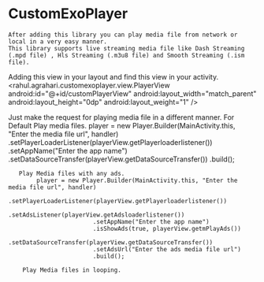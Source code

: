 # CustomExoPlayer

    After adding this library you can play media file from network or local in a very easy manner.  
	This library supports live streaming media file like Dash Streaming (.mpd file) , Hls Streaming (.m3u8 file) and Smooth Streaming (.ism file).
	
  Adding this view in your layout and find this view in your activity.
       <rahul.agrahari.customexoplayer.view.PlayerView
        android:id="@+id/customPlayerView"
        android:layout_width="match_parent"
        android:layout_height="0dp"
        android:layout_weight="1" />
		
  Just make the request for playing media file in a different manner.
      For Default Play media files.
		   player = new Player.Builder(MainActivity.this, "Enter the media file url", handler)
					.setPlayerLoaderListener(playerView.getPlayerloaderlistener())
					.setAppName("Enter the app name")
					.setDataSourceTransfer(playerView.getDataSourceTransfer())
					.build();
					
	   Play Media files with any ads.
			player = new Player.Builder(MainActivity.this, "Enter the media file url", handler)
							.setPlayerLoaderListener(playerView.getPlayerloaderlistener())
							.setAdsListener(playerView.getAdsloaderlistener())
							.setAppName("Enter the app name")
							.isShowAds(true, playerView.getmPlayAds())
							.setDataSourceTransfer(playerView.getDataSourceTransfer())
							.setAdsUrl("Enter the ads media file url")
							.build();
							
		Play Media files in looping.
            		
	   
					  
					  
	  
